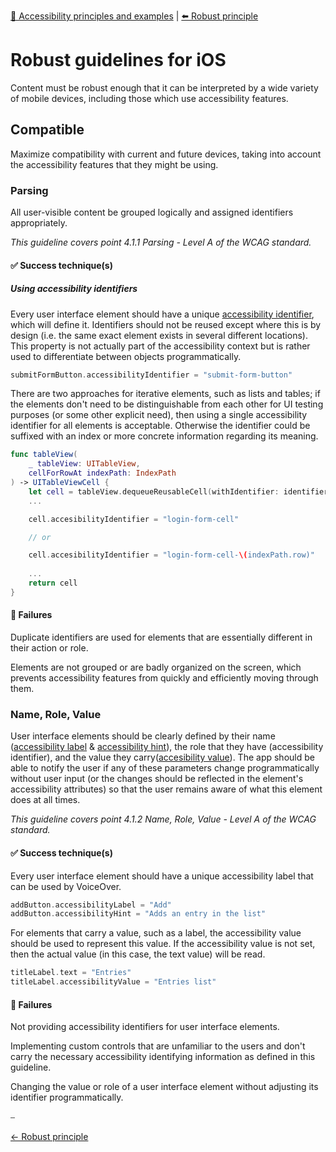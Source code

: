  [🔼 Accessibility principles and examples](../../principles/accessibility_principles_and_examples.md  "Accessibility principles and examples") | [⬅️  Robust principle](../../principles/robust_principle.md "Robust principle")

# Robust guidelines for iOS

Content must be robust enough that it can be interpreted by a wide variety of mobile devices, including those which use accessibility features.

## Compatible

Maximize compatibility with current and future devices, taking into account the accessibility features that they might be using.

### Parsing

All user-visible content be grouped logically and assigned identifiers appropriately.

*This guideline covers point 4.1.1 Parsing - Level A of the WCAG standard.*

#### ✅ Success technique(s)

##### Using accessibility identifiers

Every user interface element should have a unique [accessibility identifier](https://developer.apple.com/documentation/uikit/uiaccessibilityidentification/1623132-accessibilityidentifier), which will define it. Identifiers should not be reused except where this is by design (i.e. the same exact element exists in several different locations). This property is not actually part of the accessibility context but is rather used to differentiate between objects programmatically.

```swift
submitFormButton.accessibilityIdentifier = "submit-form-button"
```

There are two approaches for iterative elements, such as lists and tables; if the elements don't need to be distinguishable from each other for UI testing purposes (or some other explicit need), then using a single accessibility identifier for all elements is acceptable. Otherwise the identifier could be suffixed with an index or more concrete information regarding its meaning.

```swift
func tableView(
    _ tableView: UITableView,
    cellForRowAt indexPath: IndexPath
) -> UITableViewCell {
    let cell = tableView.dequeueReusableCell(withIdentifier: identifier)
    ...

    cell.accesibilityIdentifier = "login-form-cell"

    // or

    cell.accesibilityIdentifier = "login-form-cell-\(indexPath.row)"
    
    ... 
    return cell
}
```

#### 🚫 Failures

Duplicate identifiers are used for elements that are essentially different in their action or role.

Elements are not grouped or are badly organized on the screen, which prevents accessibility features from quickly and efficiently moving through them.

### Name, Role, Value

User interface elements should be clearly defined by their name ([accessibility label](https://developer.apple.com/documentation/objectivec/nsobject/1615181-accessibilitylabel) & [accessibility hint](https://developer.apple.com/documentation/objectivec/nsobject/1615093-accessibilityhint)), the role that they have (accessibility identifier), and the value they carry([accesibility value](https://developer.apple.com/documentation/objectivec/nsobject/1615117-accessibilityvalue)). The app should be able to notify the user if any of these parameters change programmatically without user input (or the changes should be reflected in the element's accessibility attributes) so that the user remains aware of what this element does at all times.

*This guideline covers point 4.1.2 Name, Role, Value - Level A of the WCAG standard.*

#### ✅ Success technique(s)

Every user interface element should have a unique accessibility label that can be used by VoiceOver.

```swift
addButton.accessibilityLabel = "Add"
addButton.accessibilityHint = "Adds an entry in the list"
```

For elements that carry a value, such as a label, the accessibility value should be used to represent this value. If the accessibility value is not set, then the actual value (in this case, the text value) will be read.

```swift
titleLabel.text = "Entries"
titleLabel.accessibilityValue = "Entries list"
```

#### 🚫 Failures

Not providing accessibility identifiers for user interface elements.

Implementing custom controls that are unfamiliar to the users and don't carry the necessary accessibility identifying information as defined in this guideline.

Changing the value or role of a user interface element without adjusting its identifier programmatically.

⎯

[← Robust principle](../../principles/robust_principle.md "Robust principle")

